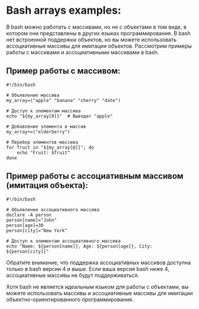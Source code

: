 # Bash arrays examples:

В bash можно работать с массивами, но не с объектами в том виде, в котором они представлены в других языках программирования. В bash нет встроенной поддержки объектов, но вы можете использовать ассоциативные массивы для имитации объектов. Рассмотрим примеры работы с массивами и ассоциативными массивами в bash.

## Пример работы с массивом:
```
#!/bin/bash

# Объявление массива
my_array=("apple" "banana" "cherry" "date")

# Доступ к элементам массива
echo "${my_array[0]}"  # Выводит "apple"

# Добавление элемента в массив
my_array+=("elderberry")

# Перебор элементов массива
for fruit in "${my_array[@]}"; do
    echo "Fruit: $fruit"
done
```

## Пример работы с ассоциативным массивом (имитация объекта):
```
#!/bin/bash

# Объявление ассоциативного массива
declare -A person
person[name]="John"
person[age]=30
person[city]="New York"

# Доступ к элементам ассоциативного массива
echo "Name: ${person[name]}, Age: ${person[age]}, City: ${person[city]}"
```

Обратите внимание, что поддержка ассоциативных массивов доступна только в bash версии 4 и выше. Если ваша версия bash ниже 4, ассоциативные массивы не будут поддерживаться.

Хотя bash не является идеальным языком для работы с объектами, вы можете использовать массивы и ассоциативные массивы для имитации объектно-ориентированного программирования.